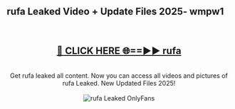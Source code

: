<h2>rufa Leaked Video + Update Files 2025- wmpw1</h2>
<br>
<div align="center">
<h2><a href="https://libra.edu.pl?rufa" rel="nofollow">🔴 CLICK HERE 🌐==►► rufa</a></h2>
<br>
Get rufa leaked all content. Now you can access all videos and pictures of rufa Leaked. New Updated Files 2025!
<br>
<br>
<a href="https://libra.edu.pl?rufa" rel="nofollow" data-target="animated-image.originalLink"><img src="https://i.ibb.co.com/WyWwxjT/player-gif2.gif" alt="rufa Leaked OnlyFans" style="max-width: 100%; display: inline-block;" data-target="animated-image.originalImage"></a>
</div>
<br>